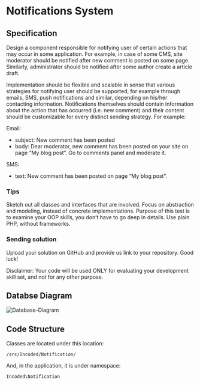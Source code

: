 # Notifications System

## Specification

Design a component responsible for notifying user of certain actions that may occur in some application. For example, 
in case of some CMS, site moderator should be notified after new comment is posted on some page. Similarly, 
administrator should be notified after some author create a article draft.

Implementation should be flexible and scalable in sense that various strategies for notifying user should be supported, 
for example through emails, SMS, push notifications and similar, depending on his/her contacting information. 
Notifications themselves should contain information about the action that has occurred (i.e. new comment) and their 
content should be customizable for every distinct sending strategy. For example:

Email:

+ subject: New comment has been posted
+ body: Dear moderator, new comment has been posted on your site on page “My blog post”. Go to comments panel and moderate it.

SMS:
+ text: New comment has been posted on page “My blog post”.

### Tips

Sketch out all classes and interfaces that are involved. Focus on abstraction and modeling, instead of concrete 
implementations. Purpose of this test is to examine your OOP skills, you don’t have to go deep in details. Use plain 
PHP, without frameworks.

### Sending solution

Upload your solution on GitHub and provide us link to your repository. Good luck!

Disclaimer: Your code will be used ONLY for evaluating your development skill set, and not for any other purpose.



## Databse Diagram

![Database-Diagram](http://ivanmitic.com/humanity-ns/img/Database-Diagram.png "Database-Diagram")


## Code Structure

Classes are located under this location: 

```
/src/Incoded/Notification/
```

And, in the application, it is under namespace:

```
Incoded\Notification
```

